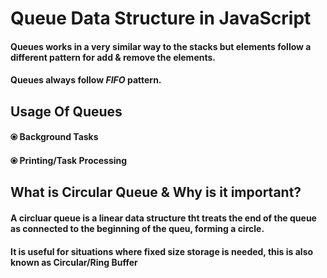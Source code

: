 # Queue Data Structure in JavaScript

#### Queues works in a very similar way to the stacks but elements follow a different pattern for add & remove the elements.

#### Queues always follow **_FIFO_** pattern.

## Usage Of Queues

#### &#10687; Background Tasks

#### &#10687; Printing/Task Processing

## What is Circular Queue & Why is it important?

#### A circluar queue is a linear data structure tht treats the end of the queue as connected to the beginning of the queu, forming a circle.

#### It is useful for situations where fixed size storage is needed, this is also known as **Circular/Ring Buffer**
